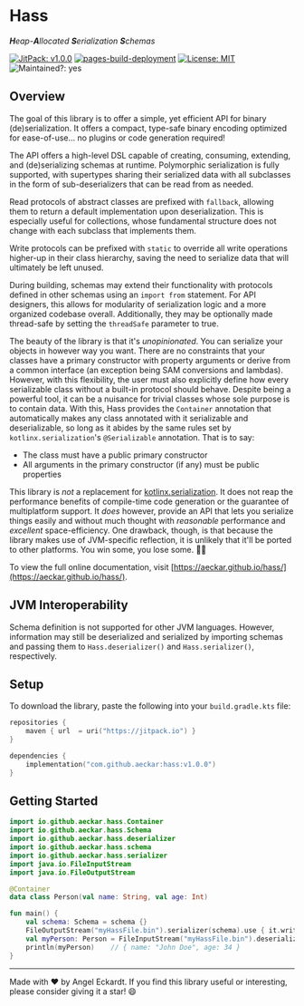 # Hass
***H**eap-**A**llocated **S**erialization **S**chemas*

[![JitPack: v1.0.0](https://jitpack.io/v/aeckar/hass.svg)](https://jitpack.io/#aeckar/hass) [![pages-build-deployment](https://github.com/aeckar/hass/actions/workflows/pages/pages-build-deployment/badge.svg?branch=master)](https://github.com/aeckar/hass/actions/workflows/pages/pages-build-deployment) [![License: MIT](https://img.shields.io/badge/License-MIT-yellow.svg)](https://opensource.org/licenses/MIT) ![Maintained?: yes](https://img.shields.io/badge/Maintained%3F-yes-green.svg)

## Overview

The goal of this library is to offer a simple, yet efficient API for binary (de)serialization.
It offers a compact, type-safe binary encoding optimized for ease-of-use... no plugins or code generation required!

The API offers a high-level DSL capable of creating, consuming, extending, and (de)serializing schemas at runtime.
Polymorphic serialization is fully supported, with supertypes sharing their serialized data with all subclasses
in the form of sub-deserializers that can be read from as needed.

Read protocols of abstract classes are prefixed with `fallback`, allowing them to return a default implementation upon deserialization.
This is especially useful for collections, whose fundamental structure does not change with each subclass that implements them.

Write protocols can be prefixed with `static` to override all write operations higher-up in their class hierarchy,
saving the need to serialize data that will ultimately be left unused.

During building, schemas may extend their functionality with protocols defined in other schemas using an `import from` statement.
For API designers, this allows for modularity of serialization logic and a more organized codebase overall.
Additionally, they may be optionally made thread-safe by setting the `threadSafe` parameter to true.

The beauty of the library is that it's *unopinionated*. You can serialize your objects in however way you want.
There are no constraints that your classes have a primary constructor with property arguments or derive from a common interface
(an exception being SAM conversions and lambdas). However, with this flexibility, the user must also explicitly define
how every serializable class without a built-in protocol should behave. Despite being a powerful tool, it can be a nuisance
for trivial classes whose sole purpose is to contain data. With this, Hass provides the `Container` annotation that automatically
makes any class annotated with it serializable and deserializable, so long as it abides by the same rules set by
`kotlinx.serialization`'s `@Serializable` annotation. That is to say:

- The class must have a public primary constructor
- All arguments in the primary constructor (if any) must be public properties

This library is *not* a replacement for [kotlinx.serialization](https://github.com/Kotlin/kotlinx.serialization).
It does not reap the performance benefits of compile-time code generation or the guarantee of multiplatform support.
It *does* however, provide an API that lets you serialize things easily and without much thought with *reasonable* performance
and *excellent* space-efficiency. One drawback, though, is that because the library makes use of JVM-specific reflection,
it is unlikely that it'll be ported to other platforms. You win some, you lose some. 🤷‍♂️

To view the full online documentation, visit [https://aeckar.github.io/hass/](https://aeckar.github.io/hass/).

## JVM Interoperability

Schema definition is not supported for other JVM languages.
However, information may still be deserialized and serialized
by importing schemas and passing them to `Hass.deserializer()` and `Hass.serializer()`,
respectively.

## Setup

To download the library, paste the following into your `build.gradle.kts` file:

```kotlin
repositories {
    maven { url  = uri("https://jitpack.io") }
}

dependencies {
    implementation("com.github.aeckar:hass:v1.0.0")
}
```

## Getting Started

```kotlin
import io.github.aeckar.hass.Container
import io.github.aeckar.hass.Schema
import io.github.aeckar.hass.deserializer
import io.github.aeckar.hass.schema
import io.github.aeckar.hass.serializer
import java.io.FileInputStream
import java.io.FileOutputStream

@Container
data class Person(val name: String, val age: Int)

fun main() {
    val schema: Schema = schema {}
    FileOutputStream("myHassFile.bin").serializer(schema).use { it.write(Person("John Doe", 34)) }
    val myPerson: Person = FileInputStream("myHassFile.bin").deserializer(schema).use { it.read() }
    println(myPerson)    // { name: "John Doe", age: 34 }
}
```

---

Made with ❤ by Angel Eckardt. If you find this library useful or interesting, please consider giving it a star! 😄
